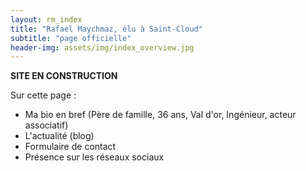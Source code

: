 ```yaml
---
layout: rm_index
title: "Rafael Maychmaz, élu à Saint-Cloud"
subtitle: "page officielle"
header-img: assets/img/index_overview.jpg
---
```


**SITE EN CONSTRUCTION**

Sur cette page :
* Ma bio en bref (Père de famille, 36 ans, Val d'or, Ingénieur, acteur associatif)
* L'actualité (blog)
* Formulaire de contact
* Présence sur les réseaux sociaux
